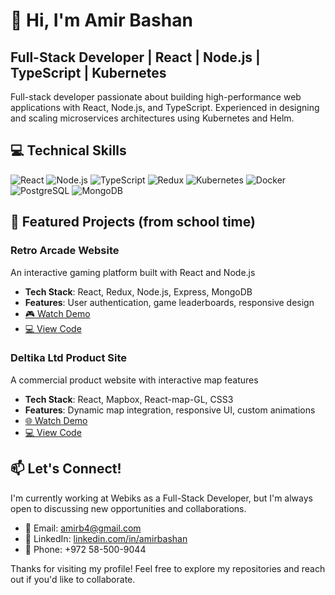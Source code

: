 # 👋 Hi, I'm Amir Bashan

## Full-Stack Developer | React | Node.js | TypeScript | Kubernetes
Full-stack developer passionate about building high-performance web applications with React, Node.js, and TypeScript. Experienced in designing and scaling microservices architectures using Kubernetes and Helm.
## 💻 Technical Skills

![React](https://img.shields.io/badge/React-20232A?style=for-the-badge&logo=react&logoColor=61DAFB)
![Node.js](https://img.shields.io/badge/Node.js-339933?style=for-the-badge&logo=nodedotjs&logoColor=white)
![TypeScript](https://img.shields.io/badge/TypeScript-007ACC?style=for-the-badge&logo=typescript&logoColor=white)
![Redux](https://img.shields.io/badge/Redux-593D88?style=for-the-badge&logo=redux&logoColor=white)
![Kubernetes](https://img.shields.io/badge/Kubernetes-326CE5?style=for-the-badge&logo=kubernetes&logoColor=white)
![Docker](https://img.shields.io/badge/Docker-2CA5E0?style=for-the-badge&logo=docker&logoColor=white)
![PostgreSQL](https://img.shields.io/badge/PostgreSQL-316192?style=for-the-badge&logo=postgresql&logoColor=white)
![MongoDB](https://img.shields.io/badge/MongoDB-4EA94B?style=for-the-badge&logo=mongodb&logoColor=white)

## 🚀 Featured Projects (from school time)

### Retro Arcade Website
An interactive gaming platform built with React and Node.js
- **Tech Stack**: React, Redux, Node.js, Express, MongoDB
- **Features**: User authentication, game leaderboards, responsive design
- [🎮 Watch Demo](https://youtu.be/zub5VDROQVI)
- [💻 View Code](https://github.com/amirbashan/RetroArcade)

### Deltika Ltd Product Site
A commercial product website with interactive map features
- **Tech Stack**: React, Mapbox, React-map-GL, CSS3
- **Features**: Dynamic map integration, responsive UI, custom animations
- [🌐 Watch Demo](https://youtu.be/cXqHgyv9TFc)
- [💻 View Code](https://github.com/amirbashan/deltika-product-site)

## 📫 Let's Connect!

I'm currently working at Webiks as a Full-Stack Developer, but I'm always open to discussing new opportunities and collaborations.

- 📧 Email: amirb4@gmail.com
- 💼 LinkedIn: [linkedin.com/in/amirbashan](https://www.linkedin.com/in/amirbashan)
- 📱 Phone: +972 58-500-9044

Thanks for visiting my profile! Feel free to explore my repositories and reach out if you'd like to collaborate.
